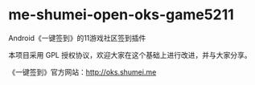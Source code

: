 me-shumei-open-oks-game5211
===========================
Android《一键签到》的11游戏社区签到插件

本项目采用 GPL 授权协议，欢迎大家在这个基础上进行改进，并与大家分享。

《一键签到》官方网站：<http://oks.shumei.me>